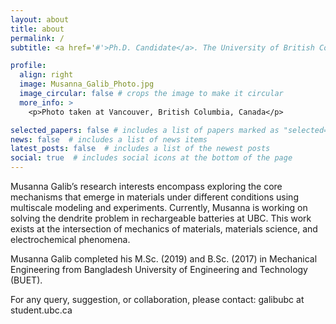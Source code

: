 ```yaml
---
layout: about
title: about
permalink: /
subtitle: <a href='#'>Ph.D. Candidate</a>. The University of British Columbia

profile:
  align: right
  image: Musanna_Galib_Photo.jpg
  image_circular: false # crops the image to make it circular
  more_info: >
    <p>Photo taken at Vancouver, British Columbia, Canada</p>

selected_papers: false # includes a list of papers marked as "selected={true}"
news: false  # includes a list of news items
latest_posts: false  # includes a list of the newest posts
social: true  # includes social icons at the bottom of the page
---
```


Musanna Galib’s research interests encompass exploring the core mechanisms that emerge in materials under different conditions using multiscale modeling and experiments. Currently, Musanna is working on solving the dendrite problem in rechargeable batteries at UBC. This work exists at the intersection of mechanics of materials, materials science, and electrochemical phenomena.  

Musanna Galib completed his M.Sc. (2019) and B.Sc. (2017) in Mechanical Engineering from Bangladesh University of Engineering and Technology (BUET).

For any query, suggestion, or collaboration, please contact: galibubc at student.ubc.ca


